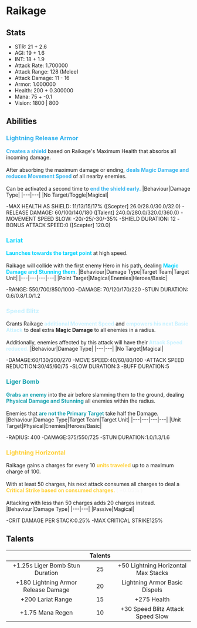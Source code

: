 # Raikage
## Stats
- STR: 21 + 2.6
- AGI: 19 + 1.6
- INT: 18 + 1.9
- Attack Rate: 1.700000
- Attack Range: 128 (Melee)
- Attack Damage: 11 - 16
- Armor: 1.000000
- Health: 200 + 0.300000
- Mana: 75 + -0.1
- Vision: 1800 | 800
## Abilities
### <b><font color='#36B4EE'>Lightning Release Armor</font></b>
<b><font color='#36B4EE'>Creates a shield</font></b> based on Raikage's Maximum Health that absorbs all incoming damage. <br><br> After absorbing the maximum damage or ending, <b><font color='#36B4EE'>deals Magic Damage and reduces Movement Speed</font></b> of all nearby enemies. <br><br> Can be activated a second time to <b><font color='#36B4EE'>end the shield early.</font></b>
|Behaviour|Damage Type|
|---|---|
|No Target/Toggle|Magical|

-MAX HEALTH AS SHIELD: 11/13/15/17% ([Scepter] 26.0/28.0/30.0/32.0)
-RELEASE DAMAGE: 60/100/140/180 ([Talent] 240.0/280.0/320.0/360.0)
-MOVEMENT SPEED SLOW: -20/-25/-30/-35%
-SHIELD DURATION: 12
-BONUS ATTACK SPEED:0 ([Scepter] 120.0)
### <b><font color='#00D4FF'>Lariat</font></b>
<b><font color='#00D4FF'>Launches towards the target point</font></b> at high speed. <br><br> Raikage will collide with the first enemy Hero in his path, dealing <b><font color='#00D4FF'>Magic Damage and Stunning them.</font></b>
|Behaviour|Damage Type|Target Team|Target Unit|
|---|---|---|---|
|Point Target|Magical|Enemies|Heroes/Basic|

-RANGE: 550/700/850/1000
-DAMAGE: 70/120/170/220
-STUN DURATION: 0.6/0.8/1.0/1.2
### <b><font color='#c7f1ff'>Speed Blitz</font></b>
Grants Raikage <b><font color='#c7f1ff'>additional Movement Speed</font></b> and <b><font color='#c7f1ff'>empowers his next Basic Attack</font></b> to deal extra <b>Magic Damage</b> to all enemies in a radius.<br><br>Additionally, enemies affected by this attack will have their<b><font color='#c7f1ff'> Attack Speed reduced.</font></b>
|Behaviour|Damage Type|
|---|---|
|No Target|Magical|

-DAMAGE:60/130/200/270
-MOVE SPEED:40/60/80/100
-ATTACK SPEED REDUCTION:30/45/60/75
-SLOW DURATION:3
-BUFF DURATION:5
### <b><font color='#1aa3b0'>Liger Bomb</font></b>
<b><font color='#1aa3b0'>Grabs an enemy</font></b> into the air before slamming them to the ground, dealing <b><font color='#1aa3b0'>Physical Damage and Stunning</font></b> all enemies within the radius. <br><br> Enemies that <b><font color='#1aa3b0'>are not the Primary Target</font></b> take half the Damage.
|Behaviour|Damage Type|Target Team|Target Unit|
|---|---|---|---|
|Unit Target|Physical|Enemies|Heroes/Basic|

-RADIUS: 400
-DAMAGE:375/550/725
-STUN DURATION:1.0/1.3/1.6
### <b><font color='#FFD038'>Lightning Horizontal</font></b>
Raikage gains a charges for every 10 <b><font color='#FFD038'>units traveled</font></b> up to a maximum charge of 100. <br><br> With at least 50 charges, his next attack consumes all charges to deal a <b><font color='#FFD038'>Critical Strike based on consumed charges.<b><font color='#F7F7F7'> ( +0.05% )</font></b> </font></b> <br><br> Attacking with less than 50 charges adds 20 charges instead.
|Behaviour|Damage Type|
|---|---|
|Passive|Magical|

-CRIT DAMAGE PER STACK:0.25%
-MAX CRITICAL STRIKE125%
## Talents
| | Talents | |
| :---: | :---: | :---: |
| +1.25s Liger Bomb Stun Duration | 25 | +50 Lightning Horizontal Max Stacks |
| +180 Lightning Armor Release Damage | 20 | Lightning Armor Basic Dispels |
| +200 Lariat Range | 15 | +275 Health |
| +1.75 Mana Regen | 10 | +30 Speed Blitz Attack Speed Slow |
